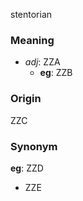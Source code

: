 stentorian
### Meaning
+ _adj_: ZZA
    + __eg__: ZZB

### Origin

ZZC

### Synonym

__eg__: ZZD

+ ZZE


